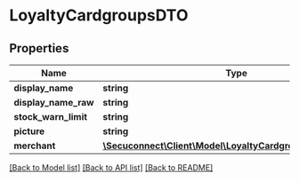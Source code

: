 # LoyaltyCardgroupsDTO

## Properties
Name | Type | Description | Notes
------------ | ------------- | ------------- | -------------
**display_name** | **string** | Display name | 
**display_name_raw** | **string** | Display name raw | 
**stock_warn_limit** | **string** | Stock warn limit | 
**picture** | **string** | Picture | 
**merchant** | [**\Secuconnect\Client\Model\LoyaltyCardgroupsDTOMerchant**](LoyaltyCardgroupsDTOMerchant.md) | LoyaltyCardgroupsDTO | 

[[Back to Model list]](../README.md#documentation-for-models) [[Back to API list]](../README.md#documentation-for-api-endpoints) [[Back to README]](../../README.md)


